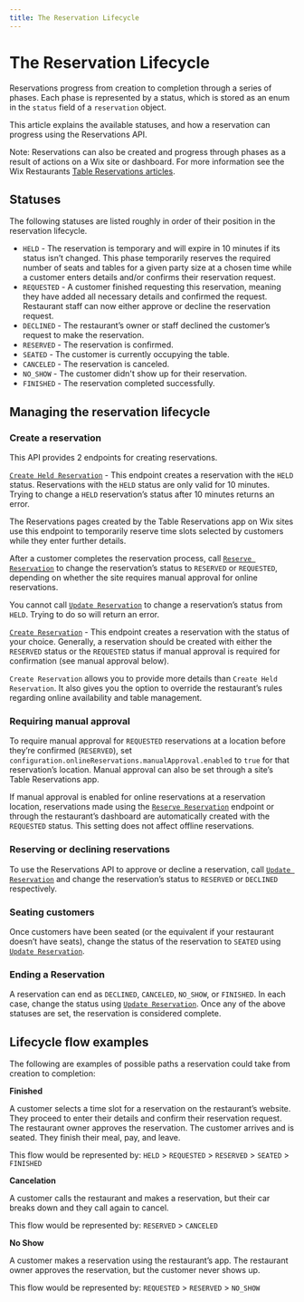 ```yaml
---
title: The Reservation Lifecycle
---
```


# The Reservation Lifecycle

Reservations progress from creation to completion through a series of phases. Each phase is represented by a status, which is stored as an enum in the `status` field of a `reservation` object. 

This article explains the available statuses, and how a reservation can progress using the Reservations API.

Note:
Reservations can also be created and progress through phases as a result of actions on a Wix site or dashboard. For more information see the Wix Restaurants [Table Reservations articles](https://support.wix.com/en/table-reservations).

## Statuses
The following statuses are listed roughly in order of their position in the reservation lifecycle.
* `HELD` - The reservation is temporary and will expire in 10 minutes if its status isn’t changed. This phase temporarily reserves the required number of seats and tables for a given party size at a chosen time while a customer enters details and/or confirms their reservation request.
* `REQUESTED` - A customer finished requesting this reservation, meaning they have added all necessary details and confirmed the request. Restaurant staff can now either approve or decline the reservation request.
* `DECLINED` - The restaurant’s owner or staff declined the customer’s request to make the reservation.
* `RESERVED` - The reservation is confirmed.
* `SEATED` - The customer is currently occupying the table.
* `CANCELED` - The reservation is canceled.
* `NO_SHOW` - The customer didn't show up for their reservation.
* `FINISHED` - The reservation completed successfully.



## Managing the reservation lifecycle

### Create a reservation
This API provides 2 endpoints for creating reservations.

[`Create Held Reservation`](https://dev.wix.com/docs/rest/api-reference/wix-restaurants/reservations/reservations/create-held-reservation) - This endpoint creates a reservation with the `HELD` status. Reservations with the `HELD` status are only valid for 10 minutes. Trying to change a `HELD` reservation’s status after 10 minutes returns an error. 

The Reservations pages created by the Table Reservations app on Wix sites use this endpoint to temporarily reserve time slots selected by customers while they enter further details.

After a customer completes the reservation process, call [`Reserve Reservation`](https://dev.wix.com/docs/rest/api-reference/wix-restaurants/reservations/reservations/reserve-reservation) to change the reservation’s status to `RESERVED` or `REQUESTED`, depending on whether the site requires manual approval for online reservations.

You cannot call [`Update Reservation`](https://dev.wix.com/docs/rest/api-reference/wix-restaurants/reservations/reservations/update-reservation) to change a reservation’s status from `HELD`. Trying to do so will return an error.

[`Create Reservation`](https://dev.wix.com/docs/rest/api-reference/wix-restaurants/reservations/reservations/create-reservation) - This endpoint creates a reservation with the status of your choice. Generally, a reservation should be created with either the `RESERVED` status or the `REQUESTED` status if manual approval is required for confirmation (see manual approval below).

`Create Reservation` allows you to provide more details than `Create Held Reservation`. It also gives you the option to override the restaurant’s rules regarding online availability and table management.

### Requiring manual approval
To require manual approval for `REQUESTED` reservations at a location before they’re confirmed (`RESERVED`), set `configuration.onlineReservations.manualApproval.enabled` to `true` for that reservation’s location. Manual approval can also be set through a site’s Table Reservations app.

If manual approval is enabled for online reservations at a reservation location, reservations made using the [`Reserve Reservation`](https://dev.wix.com/docs/rest/api-reference/wix-restaurants/reservations/reservations/reserve-reservation) endpoint or through the restaurant’s dashboard are automatically created with the `REQUESTED` status. This setting does not affect offline reservations.

### Reserving or declining reservations
To use the Reservations API to approve or decline a reservation, call [`Update Reservation`](https://dev.wix.com/docs/rest/api-reference/wix-restaurants/reservations/reservations/update-reservation) and change the reservation’s status to `RESERVED` or `DECLINED` respectively.

### Seating customers

Once customers have been seated (or the equivalent if your restaurant doesn’t have seats), change the status of the reservation to `SEATED` using [`Update Reservation`](https://dev.wix.com/docs/rest/api-reference/wix-restaurants/reservations/reservations/update-reservation).

### Ending a Reservation

A reservation can end as `DECLINED`, `CANCELED`, `NO_SHOW`, or `FINISHED`.
In each case, change  the status using [`Update Reservation`](https://dev.wix.com/docs/rest/api-reference/wix-restaurants/reservations/reservations/update-reservation). Once any of the above statuses are set, the reservation is considered complete.

## Lifecycle flow examples

The following are examples of possible paths a reservation could take from creation to completion:

**Finished**

A customer selects a time slot for a reservation on the restaurant’s website. They proceed to enter their details and confirm their reservation request. The restaurant owner approves the reservation. The customer arrives and is seated. They finish their meal, pay, and leave. 

This flow would be represented by:
`HELD` > `REQUESTED` > `RESERVED` > `SEATED` > `FINISHED`

**Cancelation**

A customer calls the restaurant and makes a reservation, but their car breaks down and they call again to cancel.

This flow would be represented by:
`RESERVED` > `CANCELED`

**No Show**

A customer makes a reservation using the restaurant’s app. The restaurant owner approves the reservation, but the customer never shows up.

This flow would be represented by:
`REQUESTED` > `RESERVED` > `NO_SHOW`

